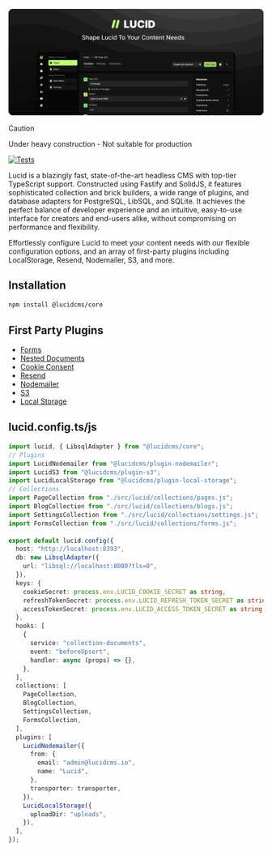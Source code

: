 ![Lucid](https://github.com/ProtoDigitalUK/lucid/blob/master/banner.png?raw=true)

> [!CAUTION]
> Under heavy construction - Not suitable for production

[![Tests](https://github.com/ProtoDigitalUK/lucid/actions/workflows/tests.yml/badge.svg)](https://github.com/ProtoDigitalUK/lucid/actions/workflows/tests.yml)

Lucid is a blazingly fast, state-of-the-art headless CMS with top-tier TypeScript support. Constructed using Fastify and SolidJS, it features sophisticated collection and brick builders, a wide range of plugins, and database adapters for PostgreSQL, LibSQL, and SQLite. It achieves the perfect balance of developer experience and an intuitive, easy-to-use interface for creators and end-users alike, without compromising on performance and flexibility.

Effortlessly configure Lucid to meet your content needs with our flexible configuration options, and an array of first-party plugins including LocalStorage, Resend, Nodemailer, S3, and more.

## Installation

```bash
npm install @lucidcms/core
```

## First Party Plugins

- [Forms](https://github.com/ProtoDigitalUK/lucid/tree/master/packages/plugin-forms)
- [Nested Documents](https://github.com/ProtoDigitalUK/lucid/tree/master/packages/plugin-nested-documents)
- [Cookie Consent](https://github.com/ProtoDigitalUK/lucid/tree/master/packages/plugin-cookie-consent)
- [Resend](https://github.com/ProtoDigitalUK/lucid/tree/master/packages/plugin-resend)
- [Nodemailer](https://github.com/ProtoDigitalUK/lucid/tree/master/packages/plugin-nodemailer)
- [S3](https://github.com/ProtoDigitalUK/lucid/tree/master/packages/plugin-s3)
- [Local Storage](https://github.com/ProtoDigitalUK/lucid/tree/master/packages/plugin-local-storage)

## lucid.config.ts/js

```ts
import lucid, { LibsqlAdapter } from "@lucidcms/core";
// Plugins
import LucidNodemailer from "@lucidcms/plugin-nodemailer";
import LucidS3 from "@lucidcms/plugin-s3";
import LucidLocalStorage from "@lucidcms/plugin-local-storage";
// Collections
import PageCollection from "./src/lucid/collections/pages.js";
import BlogCollection from "./src/lucid/collections/blogs.js";
import SettingsCollection from "./src/lucid/collections/settings.js";
import FormsCollection from "./src/lucid/collections/forms.js";

export default lucid.config({
  host: "http://localhost:8393",
  db: new LibsqlAdapter({
    url: "libsql://localhost:8080?tls=0",
  }),
  keys: {
    cookieSecret: process.env.LUCID_COOKIE_SECRET as string,
    refreshTokenSecret: process.env.LUCID_REFRESH_TOKEN_SECRET as string,
    accessTokenSecret: process.env.LUCID_ACCESS_TOKEN_SECRET as string,
  },
  hooks: [
    {
      service: "collection-documents",
      event: "beforeUpsert",
      handler: async (props) => {},
    },
  ],
  collections: [
    PageCollection,
    BlogCollection,
    SettingsCollection,
    FormsCollection,
  ],
  plugins: [
    LucidNodemailer({
      from: {
        email: "admin@lucidcms.io",
        name: "Lucid",
      },
      transporter: transporter,
    }),
    LucidLocalStorage({
      uploadDir: "uploads",
    }),
  ],
});
```

